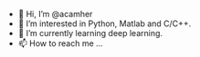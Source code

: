 - 👋 Hi, I’m @acamher
- 👀 I’m interested in Python, Matlab and C/C++.
- 🌱 I’m currently learning deep learning.
- 📫 How to reach me ...

<!---
acamher/acamher is a ✨ special ✨ repository because its `README.md` (this file) appears on your GitHub profile.
You can click the Preview link to take a look at your changes.

[![Anurag's GitHub stats](https://github-readme-stats.vercel.app/api?username=acamher&show_icons=true&theme=dark)](https://github.com/anuraghazra/github-readme-stats)
--->

